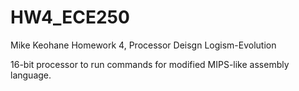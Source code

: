 # HW4_ECE250

Mike Keohane Homework 4, Processor Deisgn
Logism-Evolution


16-bit processor to run commands for modified MIPS-like assembly language. 
